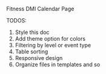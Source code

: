 Fitness DMI Calendar Page

TODOS:
1. Style this doc
2. Add theme option for colors
3. Filtering by level or event type
4. Table sorting
5. Responsive design
6. Organize files in templates and so